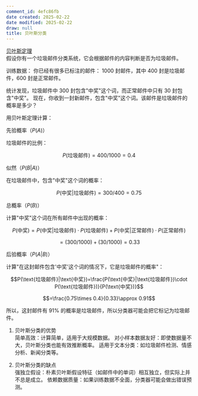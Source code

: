 ```yaml
---
comment_id: 4efc86fb
date created: 2025-02-22
date modified: 2025-02-22
draw: null
title: 贝叶斯分类
---
```

[贝叶斯定理](贝叶斯定理.md)  
假设你有一个垃圾邮件分类系统，它会根据邮件的内容判断是否为垃圾邮件。

训练数据：
你已经有很多已标注的邮件：
1000 封邮件，其中 400 封是垃圾邮件，600 封是正常邮件。

统计发现，垃圾邮件中 300 封包含"中奖"这个词，而正常邮件中只有 30 封包含"中奖"。
现在，你收到一封新邮件，包含"中奖"这个词。该邮件是垃圾邮件的概率是多少？

用贝叶斯定理计算：

先验概率（$P(A)$）

垃圾邮件的比例：

$$P(\text{垃圾邮件})=400/1000=0.4$$

似然（$P(B|A)$）

在垃圾邮件中，包含"中奖"这个词的概率：

$$P(\text{中奖}|\text{垃圾邮件})=300/400=0.75$$

总概率（$P(B)$）

计算"中奖"这个词在所有邮件中出现的概率：

$$P(\text{中奖})=P(\text{中奖}|\text{垃圾邮件})\cdot P(\text{垃圾邮件})+P(\text{中奖}|\text{正常邮件})\cdot P(\text{正常邮件})$$

$$=(300/1000)+(30/1000)=0.33$$

后验概率（$P(A|B)$）

计算"在这封邮件包含'中奖'这个词的情况下，它是垃圾邮件的概率"：

$$P(\text{垃圾邮件}|\text{中奖})=\frac{P(\text{中奖}|\text{垃圾邮件})\cdot P(\text{垃圾邮件})}{P(\text{中奖})}$$

$$=\frac{0.75\times 0.4}{0.33}\approx 0.91$$

所以，这封邮件有 91% 的概率是垃圾邮件，所以分类器可能会把它标记为垃圾邮件。

1. 贝叶斯分类的优势  
简单高效：计算简单，适用于大规模数据。
对小样本数据友好：即使数据量不大，贝叶斯分类也能有效推断概率。
适用于文本分类：如垃圾邮件检测、情感分析、新闻分类等。

2. 贝叶斯分类的缺点  
强独立假设：朴素贝叶斯假设特征（如邮件中的单词）相互独立，但实际上并不总是成立。
依赖数据质量：如果训练数据不全面，分类器可能会做出错误预测。

